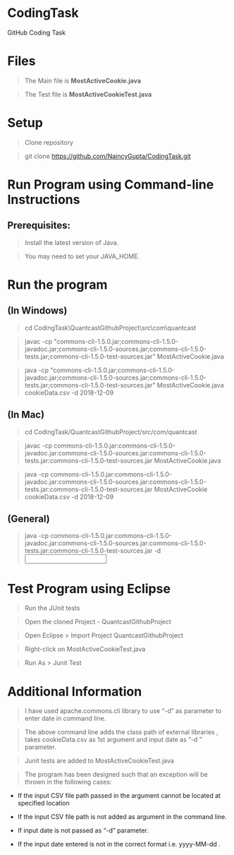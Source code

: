 # CodingTask
GitHub Coding Task

# Files
> The Main file is **MostActiveCookie.java**

> The Test file is **MostActiveCookieTest.java**


# Setup
> Clone repository

> git clone https://github.com/NaincyGupta/CodingTask.git

# Run Program using Command-line Instructions
  ## Prerequisites:
>Install the latest version of Java.

>You may need to set your JAVA_HOME.

# Run the program
  ## (In Windows)
> cd CodingTask\QuantcastGithubProject\src\com\quantcast

> javac -cp "commons-cli-1.5.0.jar;commons-cli-1.5.0-javadoc.jar;commons-cli-1.5.0-sources.jar;commons-cli-1.5.0-tests.jar;commons-cli-1.5.0-test-sources.jar"  MostActiveCookie.java

>java -cp "commons-cli-1.5.0.jar;commons-cli-1.5.0-javadoc.jar;commons-cli-1.5.0-sources.jar;commons-cli-1.5.0-tests.jar;commons-cli-1.5.0-test-sources.jar" MostActiveCookie.java cookieData.csv -d 2018-12-09

  ## (In Mac)
> cd CodingTask/QuantcastGithubProject/src/com/quantcast

> javac -cp commons-cli-1.5.0.jar:commons-cli-1.5.0-javadoc.jar:commons-cli-1.5.0-sources.jar:commons-cli-1.5.0-tests.jar:commons-cli-1.5.0-test-sources.jar MostActiveCookie.java

> java -cp commons-cli-1.5.0.jar:commons-cli-1.5.0-javadoc.jar:commons-cli-1.5.0-sources.jar:commons-cli-1.5.0-tests.jar:commons-cli-1.5.0-test-sources.jar MostActiveCookie cookieData.csv -d 2018-12-09

  ## (General)
> java -cp commons-cli-1.5.0.jar:commons-cli-1.5.0-javadoc.jar:commons-cli-1.5.0-sources.jar:commons-cli-1.5.0-tests.jar:commons-cli-1.5.0-test-sources.jar *<JavaFilePath>* *<CSV file path>* -d *<Input date>*

  # Test Program using Eclipse
> Run the JUnit tests
  
> Open the cloned Project - QuantcastGithubProject
  
> Open Eclipse > Import Project QuantcastGithubProject
  
> Right-click on MostActiveCookieTest.java
  
> Run As > Junit Test

# Additional Information
  
> I have used apache.commons.cli library to use “-d” as parameter to enter date in command line.
  
> The above command line adds the class path of external libraries , takes cookieData.csv as 1st argument and input date as “-d ” parameter.
  
> Junit tests are added to MostActiveCookieTest.java
  
> The program has been designed such that an exception will be thrown in the following cases:
  
-	If the input CSV file path passed in the argument cannot be located at specified location
  
-	If the input CSV file path is not added as argument in the command line.
  
-	If input date is not passed as “-d” parameter.
  
-	If the input date entered is not in the correct format i.e. yyyy-MM-dd .
